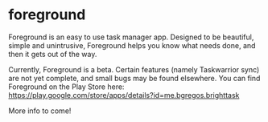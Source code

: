 # foreground
Foreground is an easy to use task manager app. Designed to be beautiful, simple and unintrusive, Foreground helps you know what needs done, and then it gets out of the way.

Currently, Foreground is a beta. Certain features (namely Taskwarrior sync) are not yet complete, and small bugs may be found elsewhere. You can find Foreground on the Play Store here: https://play.google.com/store/apps/details?id=me.bgregos.brighttask

More info to come!
